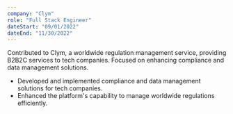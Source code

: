 ```yaml
---
company: "Clym"
role: "Full Stack Engineer"
dateStart: "09/01/2022"
dateEnd: "11/30/2022"
---
```


Contributed to Clym, a worldwide regulation management service, providing B2B2C services to tech companies. Focused on enhancing compliance and data management solutions.

- Developed and implemented compliance and data management solutions for tech companies.
- Enhanced the platform's capability to manage worldwide regulations efficiently.
